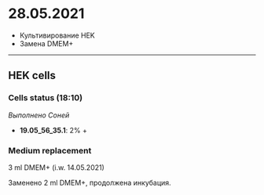 28.05.2021
==========

- Культивирование HEK
- Замена DMEM+

---

## HEK cells
### Cells status (18:10)
*Выполнено Соней*
- **19.05_56_35.1**: 2% +

### Medium replacement

3 ml DMEM+ (i.w. 14.05.2021)

Заменено 2 ml DMEM+, продолжена инкубация.